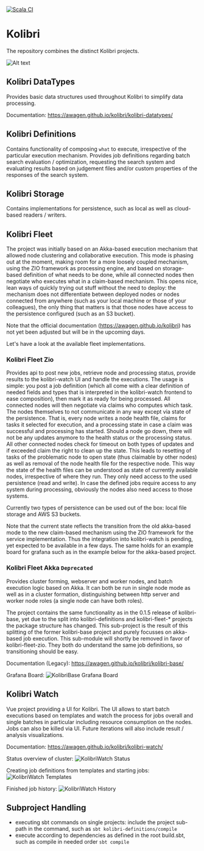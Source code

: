 [![Scala CI](https://github.com/awagen/kolibri/actions/workflows/scala.yml/badge.svg?event=push)](https://github.com/awagen/kolibri/actions/workflows/scala.yml)

# Kolibri
The repository combines the distinct Kolibri projects.

![Alt text](images/kolibri.svg?raw=true "Kolibri")

## Kolibri DataTypes
Provides basic data structures used throughout Kolibri to simplify data
processing.

Documentation: <https://awagen.github.io/kolibri/kolibri-datatypes/>

## Kolibri Definitions
Contains functionality of composing ```what``` to execute, irrespective of the particular execution mechanism.
Provides job definitions regarding batch search evaluation / optimization, requesting the search system
and evaluating results based on judgement files and/or custom properties
of the responses of the search system.

## Kolibri Storage
Contains implementations for persistence, such as local as well as cloud-based readers / writers.

## Kolibri Fleet
The project was initially based on an Akka-based execution mechanism that allowed node clustering and 
collaborative execution. This mode is phasing out at the moment, making room for a more loosely coupled mechanism,
using the ZIO framework as processing engine, and based on storage-based definition of what needs to be done,
while all connected nodes then negotiate who executes what in a claim-based mechanism.
This opens nice, lean ways of quickly trying out stuff without the need to deploy: the mechanism does not differentiate
between deployed nodes or nodes connected from anywhere (such as your local machine or those of your colleagues), 
the only thing that matters is that those nodes have access to the persistence configured (such as an S3 bucket).

Note that the official documentation (<https://awagen.github.io/kolibri>) has not yet been adjusted but 
will be in the upcoming days.

Let's have a look at the available fleet implementations.

### Kolibri Fleet Zio
Provides api to post new jobs, retrieve node and processing status, provide results to the kolibri-watch UI 
and handle the executions. The usage is simple: you post a job definition (which all come with a clear definition
of needed fields and types that is interpreted in the kolibri-watch frontend to ease composition),
then mark it as ready for being processed. All connected nodes will then negotiate via claims who computes which
task. The nodes themselves to not communicate in any way except via state of the persistence.
That is, every node writes a node health file, claims for tasks it selected for execution, and a processing state
in case a claim was successful and processing has started.
Should a node go down, there will not be any updates anymore to the health status or the processing status.
All other connected nodes check for timeout on both types of updates and if exceeded claim the right to clean up
the state. This leads to resetting of tasks of the problematic node to open state (thus claimable by other nodes)
as well as removal of the node health file for the respective node. This way the state of the health files can
be understood as state of currently available nodes, irrespective of where they run.
They only need access to the used persistence (read and write). In case the defined jobs require access to any
system during processing, obviously the nodes also need access to those systems.

Currently two types of persistence can be used out of the box: local file storage and AWS S3 buckets.

Note that the current state reflects the transition from the old akka-based mode to the new claim-based mechanism
using the ZIO framework for the service implementation.
Thus the integration into kolibri-watch is pending, yet expected to be available in a few days.
The same holds for an example board for grafana such as in the example below for the akka-based project.


### Kolibri Fleet Akka ```Deprecated```
Provides cluster forming, webserver and worker nodes, and batch execution logic based on Akka.
It can both be run in single node mode as well as in a cluster formation, distinguishing between http server
and worker node roles (a single node can have both roles).

The project contains the same functionality as in the 0.1.5 release of kolibri-base, yet due to the split
into kolibri-definitions and kolibri-fleet-* projects the package structure has changed.
This sub-project is the result of this splitting of the former kolibri-base project and purely focusses on
akka-based job execution.
This sub-module will shortly be removed in favor of kolibri-fleet-zio. They both do understand the same job
definitions, so transitioning should be easy.

Documentation (Legacy): <https://awagen.github.io/kolibri/kolibri-base/>

Grafana Board:
![KolibriBase Grafana Board](images/Kolibri-Dashboard-Grafana.png?raw=true "KolibriBase Grafana Board")


## Kolibri Watch
Vue project providing a UI for Kolibri.
The UI allows to start batch executions based on templates and watch the process for jobs overall
and single batches in particular including resource consumption on the nodes.
Jobs can also be killed via UI.
Future iterations will also include result / analysis visualizations.

Documentation: <https://awagen.github.io/kolibri/kolibri-watch/>

Status overview of cluster:
![KolibriWatch Status](images/kolibri-watch-status.png?raw=true "KolibriWatch Status")

Creating job definitions from templates and starting jobs:
![KolibriWatch Templates](images/kolibri-watch-templates.png?raw=true "KolibriWatch Templates")

Finished job history:
![KolibriWatch History](images/kolibri-watch-finished-jobs.png?raw=true "KolibriWatch Finished Jobs")


## Subproject Handling
- executing sbt commands on single projects: include the project sub-path
in the command, such as ```sbt kolibri-definitions/compile```
- execute according to dependencies as defined in the root build.sbt, such as
compile in needed order ```sbt compile```

